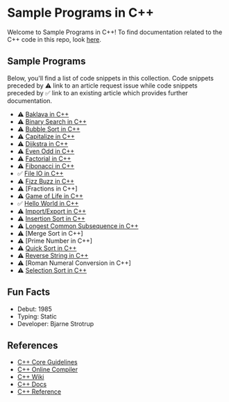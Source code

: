 # Sample Programs in C++

Welcome to Sample Programs in C++! To find documentation related to the C++ code in this 
repo, look [here][trc-c-plus-plus-docs].

## Sample Programs

Below, you'll find a list of code snippets in this collection.
Code snippets preceded by :warning: link to an article request 
issue while code snippets preceded by :white_check_mark: link
to an existing article which provides further documentation.

- :warning: [Baklava in C++][baklava-article-issue]
- :warning: [Binary Search in C++][binary-search-article-issue]
- :warning: [Bubble Sort in C++][bubble-sort-article-issue]
- :warning: [Capitalize in C++][capitalize-article-issue]
- :warning: [Dijkstra in C++][dijkstra-article-issue]
- :warning: [Even Odd in C++][even-odd-article-issue]
- :warning: [Factorial in C++](https://github.com/TheRenegadeCoder/sample-programs/issues/1237)
- :warning: [Fibonacci in C++][fibonacci-article-issue]
- :white_check_mark: [File IO in C++][file-io-article]
- :warning: [Fizz Buzz in C++](https://github.com/TheRenegadeCoder/sample-programs/issues/1238)
- :warning: [Fractions in C++]
- :warning: [Game of Life in C++](https://github.com/TheRenegadeCoder/sample-programs/issues/1239)
- :white_check_mark: [Hello World in C++][hello-world-article]
- :warning: [Import/Export in C++][import-export-article-issue]
- :warning: [Insertion Sort in C++](https://github.com/TheRenegadeCoder/sample-programs/issues/1240)
- :warning: [Longest Common Subsequence in C++](https://github.com/TheRenegadeCoder/sample-programs/issues/1262)
- :warning: [Merge Sort in C++]
- :warning: [Prime Number in C++]
- :warning: [Quick Sort in C++](https://github.com/TheRenegadeCoder/sample-programs/issues/1848)
- :warning: [Reverse String in C++][reverse-string-article-issue]
- :warning: [Roman Numeral Conversion in C++]
- :warning: [Selection Sort in C++](https://github.com/TheRenegadeCoder/sample-programs/issues/1683)

## Fun Facts

- Debut: 1985
- Typing: Static
- Developer: Bjarne Strotrup

## References

- [C++ Core Guidelines][c-plus-plus-guidelines]
- [C++ Online Compiler][c-plus-plus-online-editor]
- [C++ Wiki][c-plus-plus-wiki]
- [C++ Docs][c-plus-plus-docs]
- [C++ Reference][c-plus-plus-reference]

[c-plus-plus-guidelines]: http://isocpp.github.io/CppCoreGuidelines/CppCoreGuidelines
[c-plus-plus-online-editor]: http://cpp.sh/
[c-plus-plus-wiki]: https://en.wikipedia.org/wiki/C%2B%2B
[c-plus-plus-docs]: http://www.cplusplus.com/
[c-plus-plus-reference]: https://en.cppreference.com/w/
[trc-c-plus-plus-docs]: https://sample-programs.therenegadecoder.com/languages/c-plus-plus/

[file-io-article]: https://therenegadecoder.com/code/file-io-in-c-plus-plus/
[hello-world-article]: https://therenegadecoder.com/code/hello-world-in-c-plus-plus/

[baklava-article-issue]: https://github.com/TheRenegadeCoder/sample-programs-website/issues/405
[binary-search-article-issue]: https://github.com/TheRenegadeCoder/sample-programs-website/issues/407
[bubble-sort-article-issue]: https://github.com/TheRenegadeCoder/sample-programs-website/issues/406
[capitalize-article-issue]: https://github.com/TheRenegadeCoder/sample-programs-website/issues/408
[dijkstra-article-issue]: https://github.com/TheRenegadeCoder/sample-programs-website/issues/409
[even-odd-article-issue]: https://github.com/TheRenegadeCoder/sample-programs-website/issues/410
[fibonacci-article-issue]: https://github.com/TheRenegadeCoder/sample-programs-website/issues/172
[import-export-article-issue]: https://github.com/TheRenegadeCoder/sample-programs-website/issues/396
[reverse-string-article-issue]: https://github.com/TheRenegadeCoder/sample-programs/issues/419

[factorial-issue]: https://github.com/TheRenegadeCoder/sample-programs/issues/1237
[fizz-buzz-issue]: https://github.com/TheRenegadeCoder/sample-programs/issues/1238
[game-of-life-issue]: https://github.com/TheRenegadeCoder/sample-programs/issues/1239
[insertion-sort-issue]: https://github.com/TheRenegadeCoder/sample-programs/issues/1240
[lcs-issue]: https://github.com/TheRenegadeCoder/sample-programs/issues/1262
[quick-sort-issue]: https://github.com/TheRenegadeCoder/sample-programs/issues/1848
[selection-sort-issue]: https://github.com/TheRenegadeCoder/sample-programs/issues/1683
